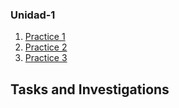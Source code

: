 
### Unidad-1

1. [Practice 1](https://github.com/rulom24/DatosMasivos/blob/Unit-1/Practice/Practice%201.scala)
2. [Practice 2](https://github.com/rulom24/DatosMasivos/blob/Unit-1/Practice/Practice%202.scala)
3. [Practice 3](https://github.com/rulom24/DatosMasivos/blob/Unit-1/Practice/Practice%203.scala)

## Tasks and Investigations

